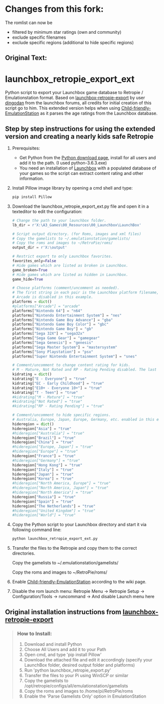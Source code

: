 # Changes from this fork:
The romlist can now be 
- filtered by minimum star ratings (own and community)
- exclude specific filenames
- exclude specific regions (additional to hide specific regions)


## Original Text:

# launchbox_retropie_export_ext
  Python script to export your Launchbox game database to Retropie / Emulationstation format.
  Based on [launchbox-retropie-export](https://forums.launchbox-app.com/files/file/860-launchbox-retropie-export/) by user
  [dingodan](https://forums.launchbox-app.com/profile/76087-dingodan/) from the launchbox forums,
  all credits for initial creation of this script go to him. This extended version helps when using [Child-friendly-EmulationStation](https://github.com/RetroPie/RetroPie-Setup/wiki/Child-friendly-EmulationStation) as it parses the age ratings from the Launchbox database.

## Step by step instructions for using the extended version and creating a nearly kids safe Retropie
1. Prerequisites:
   * Get Python from the [Python download page](https://www.python.org/downloads/), install for all users and add it to the path. (I used python-3.6.3.exe)
   * You need an installation of [Launchbox](https://www.launchbox-app.com) with a populated database of your games so the script can extract content rating and other information.
2. Install Pillow image library by opening a cmd shell and type:
   ```cmd
   pip install Pillow
   ```
3. Download the launchbox_retropie_export_ext.py file and open it in a texteditor to edit the configuration:
   ```python
   # Change the path to your launchbox folder.
   lb_dir = r'X:\A3_Games\00_Resources\00_Launchbox\LaunchBox'
   ```

   ```python
   # Script output directory. (for Roms, images and xml files)
   # Copy the gamelists to ~/.emulationstation/gamelists/
   # Copy the roms and images to ~/RetroPie/roms/
   output_dir = r'X:\output'
   ```

   ```python
   # Restrict export to only Launchbox favorites.
   favorites_only=False
   # Hide games which are listed as broken in Launchbox.
   game_broken=True
   # Hide games which are listed as hidden in Launchbox.
   game_hide=True
   ```

   ```python
   # Choose platforms (comment/uncomment as needed).
   # The first string in each pair is the Launchbox platform filename, the second is the RetroPie folder name.
   # Arcade is disabled in this example.
   platforms = dict()
   #platforms["Arcade"] = "arcade"
   platforms["Nintendo 64"] = "n64"
   platforms["Nintendo Entertainment System"] = "nes"
   platforms["Nintendo Game Boy Advance"] = "gba"
   platforms["Nintendo Game Boy Color"] = "gbc"
   platforms["Nintendo Game Boy"] = "gb"
   platforms["Sega 32X"] = "sega32x"
   platforms["Sega Game Gear"] = "gamegear"
   platforms["Sega Genesis"] = "genesis"
   platforms["Sega Master System"] = "mastersystem"
   platforms["Sony Playstation"] = "psx"
   platforms["Super Nintendo Entertainment System"] = "snes"
   ```
   
   ```python
   # Comment/uncomment to change content rating for kids.
   # M - Mature, Not Rated and RP - Rating Pending disabled. The last two to be on the safe side.
   kidrating = dict()
   kidrating["E - Everyone"] = "true"
   kidrating["EC - Early Childhood"] = "true"
   kidrating["E10+ - Everyone 10+"] = "true"
   kidrating["T - Teen"] = "true"
   #kidrating["M - Mature"] = "true"
   #kidrating["Not Rated"] = "true"
   #kidrating["RP - Rating Pending"] = "true"
   ```
   
   ```python
   # Comment/uncomment to hide specific regions.
   # Australia, Europe, Japan, Europe, Germany, etc. enabled in this example.
   hideregion = dict()
   hideregion["Asia"] = "true"
   #hideregion["Australia"] = "true"
   hideregion["Brazil"] = "true"
   hideregion["China"] = "true"
   #hideregion["Europe, Japan"] = "true"
   #hideregion["Europe"] = "true"
   hideregion["France"] = "true"
   #hideregion["Germany"] = "true"
   hideregion["Hong Kong"] = "true"
   hideregion["Italy"] = "true"
   hideregion["Japan"] = "true"
   hideregion["Korea"] = "true"
   #hideregion["North America, Europe"] = "true"
   #hideregion["North America, Japan"] = "true"
   #hideregion["North America"] = "true"
   hideregion["Russia"] = "true"
   hideregion["Spain"] = "true"
   hideregion["The Netherlands"] = "true"
   #hideregion["United Kingdom"] = "true"
   #hideregion["World"] = "true"
   ```   
4. Copy the Python script to your Launchbox directory and start it via following command line:
   ```cmd
   python launchbox_retropie_export_ext.py
   ```
   
5. Transfer the files to the Retropie and copy them to the correct directories.

     Copy the gamelists to ~/.emulationstation/gamelists/
     
     Copy the roms and images to ~/RetroPie/roms/

6. Enable [Child-friendly-EmulationStation](https://github.com/RetroPie/RetroPie-Setup/wiki/Child-friendly-EmulationStation) according to the wiki page.

7. Disable the rom launch menu: Retropie Menu -> Retropie Setup -> Configuration/Tools -> runcommand -> And disable Launch menu here


## Original installation instructions from [launchbox-retropie-export](https://forums.launchbox-app.com/files/file/860-launchbox-retropie-export/)
>### How to Install:
>1. Download and install Python
>2. Choose All Users and add it to your Path
>3. Open cmd, and type 'pip install Pillow'
>4. Download the attached file and edit it accordingly (specify your LaunchBox folder, desired output folder and platforms)
>5. Run 'python launchbox_retropie_export.py'
>6. Transfer the files to your Pi using WinSCP or similar
>7. Copy the gamelists to /opt/retropie/configs/all/emulationstation/gamelists
>8. Copy the roms and images to /home/pi/RetroPie/roms
>9. Enable the 'Parse Gamelists Only' option in EmulationStation
